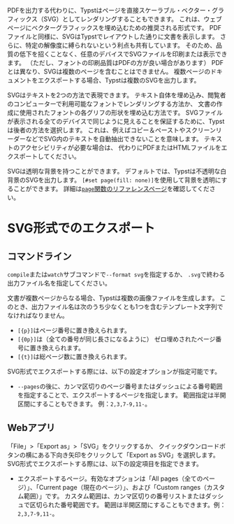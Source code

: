 PDFを出力する代わりに、Typstはページを直接スケーラブル・ベクター・グラフィックス（SVG）としてレンダリングすることもできます。
これは、ウェブページにベクターグラフィックスを埋め込むための推奨される形式です。
PDFファイルと同様に、SVGはTypstでレイアウトした通りに文書を表示します。
さらに、特定の解像度に縛られないという利点も共有しています。
そのため、品質の低下を招くことなく、任意のデバイスでSVGファイルを印刷または表示できます。
（ただし、フォントの印刷品質はPDFの方が良い場合があります）
PDFとは異なり、SVGは複数のページを含むことはできません。
複数ページのドキュメントをエクスポートする場合、Typstは複数のSVGを出力します。

SVGはテキストを2つの方法で表現できます。
テキスト自体を埋め込み、閲覧者のコンピューターで利用可能なフォントでレンダリングする方法か、
文書の作成に使用されたフォントの各グリフの形状を埋め込む方法です。
SVGファイルが表示される全てのデバイスで同じように見えることを保証するために、Typstは後者の方法を選択します。
これは、例えばコピー＆ペーストやスクリーンリーダーなどでSVG内のテキストを自動抽出できないことを意味します。
テキストのアクセシビリティが必要な場合は、
代わりにPDFまたはHTMLファイルをエクスポートしてください。

SVGは透明な背景を持つことができます。
デフォルトでは、Typstは不透明な白背景のSVGを出力します。
`[#set page(fill: none)]`を使用して背景を透明にすることができます。
詳細は[`page`関数のリファレンスページ]($page.fill)を確認してください。

# SVG形式でのエクスポート
## コマンドライン
`compile`または`watch`サブコマンドで`--format svg`を指定するか、
`.svg`で終わる出力ファイル名を指定してください。

文書が複数ページからなる場合、Typstは複数の画像ファイルを生成します。
このとき、出力ファイル名は次のうち少なくとも1つを含むテンプレート文字列でなければなりません。
- `[{p}]`はページ番号に置き換えられます。
- `[{0p}]`は（全ての番号が同じ長さになるように）
  ゼロ埋めされたページ番号に置き換えられます。
- `[{t}]`は総ページ数に置き換えられます。

SVG形式でエクスポートする際には、以下の設定オプションが指定可能です。

- `--pages`の後に、カンマ区切りのページ番号またはダッシュによる番号範囲を指定することで、エクスポートするページを指定します。
  範囲指定は半開区間にすることもできます。
  例：`2,3,7-9,11-`。

## Webアプリ
「File」>「Export as」>「SVG」をクリックするか、
クイックダウンロードボタンの横にある下向き矢印をクリックして「Export as SVG」を選択します。
SVG形式でエクスポートする際には、以下の設定項目を指定できます。

- エクスポートするページ。有効なオプションは「All pages（全てのページ）」、「Current page（現在のページ）」、および「Custom ranges（カスタム範囲）」です。
  カスタム範囲は、カンマ区切りの番号リストまたはダッシュで区切られた番号範囲です。
  範囲は半開区間にすることもできます。例：`2,3,7-9,11-`。
